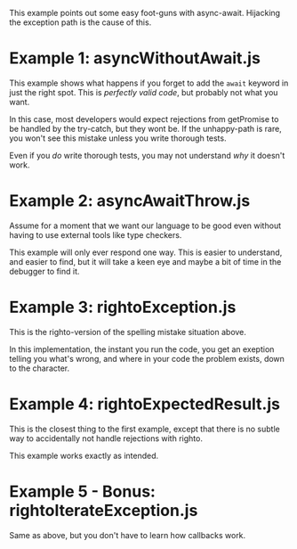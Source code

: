 This example points out some easy foot-guns with async-await. Hijacking the exception path is the cause of this.

# Example 1: asyncWithoutAwait.js

This example shows what happens if you forget to add
the `await` keyword in just the right spot. This is
*perfectly valid code*, but probably not what you
want.

In this case, most developers would expect rejections
from getPromise to be handled by the try-catch, but
they wont be. If the unhappy-path is rare, you won't
see this mistake unless you write thorough tests.

Even if you *do* write thorough tests, you may not
understand *why* it doesn't work.

# Example 2: asyncAwaitThrow.js

Assume for a moment that we want our language to
be good even without having to use external tools
like type checkers.

This example will only ever respond one way. This is
easier to understand, and easier to find, but it will
take a keen eye and maybe a bit of time in the
debugger to find it.

# Example 3: rightoException.js

This is the righto-version of the spelling mistake
situation above.

In this implementation, the instant you run the code,
you get an exeption telling you what's wrong, and
where in your code the problem exists, down to the
character.

# Example 4: rightoExpectedResult.js

This is the closest thing to the first example, except
that there is no subtle way to accidentally not handle
rejections with righto.

This example works exactly as intended.

# Example 5 - Bonus: rightoIterateException.js

Same as above, but you don't have to learn how callbacks work.
